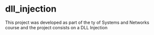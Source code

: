 # dll_injection
This project was developed as part of the ty of Systems and Networks course and the project consists on a DLL Injection
